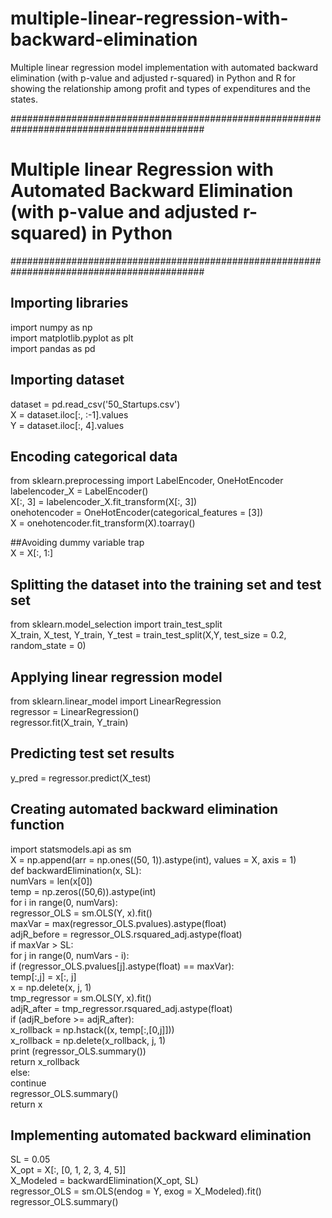 # multiple-linear-regression-with-backward-elimination
Multiple linear regression model implementation with automated backward elimination (with p-value and adjusted r-squared) in Python and R for showing the relationship among profit and types of expenditures and the states.

###########################################################################################

# Multiple linear Regression with Automated Backward Elimination (with p-value and adjusted r-squared) in Python
###########################################################################################

## Importing libraries    
import numpy as np    
import matplotlib.pyplot as plt   
import pandas as pd   

## Importing dataset      
dataset = pd.read_csv('50_Startups.csv')    
X = dataset.iloc[:, :-1].values   
Y = dataset.iloc[:, 4].values   

## Encoding categorical data    
from sklearn.preprocessing import LabelEncoder, OneHotEncoder   
labelencoder_X = LabelEncoder()   
X[:, 3] = labelencoder_X.fit_transform(X[:, 3])   
onehotencoder = OneHotEncoder(categorical_features = [3])   
X = onehotencoder.fit_transform(X).toarray()    

##Avoiding dummy variable trap    
X = X[:, 1:]    

## Splitting the dataset into the training set and test set   
from sklearn.model_selection import train_test_split    
X_train, X_test, Y_train, Y_test = train_test_split(X,Y, test_size = 0.2, random_state = 0)   
  
## Applying linear regression model   
from sklearn.linear_model import LinearRegression   
regressor = LinearRegression()    
regressor.fit(X_train, Y_train)   

## Predicting test set results    
y_pred = regressor.predict(X_test)    

## Creating automated backward elimination function   
import statsmodels.api as sm    
X = np.append(arr = np.ones((50, 1)).astype(int), values = X, axis = 1)   
def backwardElimination(x, SL):   
       numVars = len(x[0])   
       temp = np.zeros((50,6)).astype(int)   
       for i in range(0, numVars):   
           regressor_OLS = sm.OLS(Y, x).fit()    
           maxVar = max(regressor_OLS.pvalues).astype(float)   
            adjR_before = regressor_OLS.rsquared_adj.astype(float)    
            if maxVar > SL:   
                    for j in range(0, numVars - i):   
                   if (regressor_OLS.pvalues[j].astype(float) == maxVar):    
                        temp[:,j] = x[:, j]   
                       x = np.delete(x, j, 1)  
                       tmp_regressor = sm.OLS(Y, x).fit()    
                       adjR_after = tmp_regressor.rsquared_adj.astype(float)   
                       if (adjR_before >= adjR_after):   
                            x_rollback = np.hstack((x, temp[:,[0,j]]))    
                            x_rollback = np.delete(x_rollback, j, 1)    
                            print (regressor_OLS.summary())   
                           return x_rollback   
                        else:   
                           continue    
        regressor_OLS.summary()   
        return x    

## Implementing automated backward elimination    
SL = 0.05   
X_opt = X[:, [0, 1, 2, 3, 4, 5]]    
X_Modeled = backwardElimination(X_opt, SL)    
regressor_OLS = sm.OLS(endog = Y, exog = X_Modeled).fit()   
regressor_OLS.summary()     

